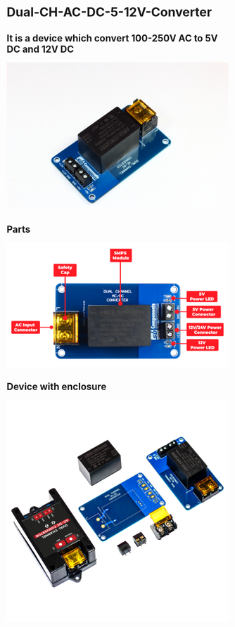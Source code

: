 # Dual-CH-AC-DC-5-12V-Converter

## It is a device which convert 100-250V AC to 5V DC and 12V DC 
<img src = "https://github.com/sbcshop/Dual-CH-AC-DC-5-12V-Converter/blob/main/images/img3.JPG" />

##
## Parts
<img src = "https://github.com/sbcshop/Dual-CH-AC-DC-5-12V-Converter/blob/main/images/img2.png" />

## 
## Device with enclosure
<img src = "https://github.com/sbcshop/Dual-CH-AC-DC-5-12V-Converter/blob/main/images/img.png" />
